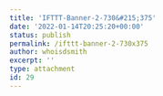 ```yaml
---
title: 'IFTTT-Banner-2-730&#215;375'
date: '2022-01-14T20:25:20+00:00'
status: publish
permalink: /ifttt-banner-2-730x375
author: whoisdsmith
excerpt: ''
type: attachment
id: 29
---
```

<!DOCTYPE html PUBLIC "-//W3C//DTD HTML 4.0 Transitional//EN" "http://www.w3.org/TR/REC-html40/loose.dtd">
<?xml encoding="UTF-8">
